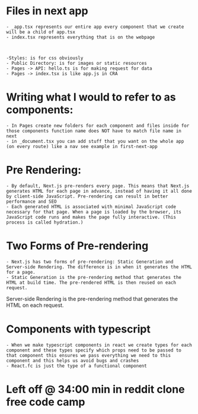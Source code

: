# Files in next app
    - _app.tsx represents our entire app every component that we create will be a child of app.tsx
    - index.tsx represents everything that is on the webpage



    -Styles: is for css obviously 
    - Public Directory: is for images or static resources 
    - Pages -> API: hello.ts is for making request for data
    - Pages -> index.tsx is like app.js in CRA 

# Writing what I would to refer to as components:
    - In Pages create new folders for each component and files inside for those components function name does NOT have to match file name in next
    - in _document.tsx you can add stuff that you want on the whole app (on every route) like a nav see example in first-next-app
    
# Pre Rendering:
    - By default, Next.js pre-renders every page. This means that Next.js generates HTML for each page in advance, instead of having it all done by client-side JavaScript. Pre-rendering can result in better performance and SEO
    - Each generated HTML is associated with minimal JavaScript code necessary for that page. When a page is loaded by the browser, its JavaScript code runs and makes the page fully interactive. (This process is called hydration.)
# Two Forms of Pre-rendering
    - Next.js has two forms of pre-rendering: Static Generation and Server-side Rendering. The difference is in when it generates the HTML for a page.
    - Static Generation is the pre-rendering method that generates the HTML at build time. The pre-rendered HTML is then reused on each request.
Server-side Rendering is the pre-rendering method that generates the HTML on each request.

# Components with typescript
    - When we make typescript components in react we create types for each component and these types specify which props need to be passed to that component this ensures we pass everything we need to this component and this helps us avoid bugs and crashes
    - React.fc is just the type of a functional component 
# Left off @ 34:00 min in reddit clone free code camp
